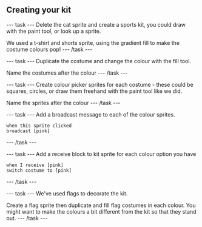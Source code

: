 ## Creating your kit

--- task ---
Delete the cat sprite and create a sports kit, you could draw with the paint tool, or look up a sprite.

We used a t-shirt and shorts sprite, using the gradient fill to make the costume colours pop!
--- /task ---


--- task ---
Duplicate the costume and change the colour with the fill tool. 

Name the costumes after the colour
--- /task ---


--- task ---
Create colour picker sprites for each costume - these could be squares, circles, or draw them freehand with the paint tool like we did. 

Name the sprites after the colour
--- /task ---


--- task ---
Add a broadcast message to each of the colour sprites. 

```blocks3
when this sprite clicked
broadcast [pink]
``` 
--- /task ---


--- task ---
Add a receive block to kit sprite for each colour option you have

```blocks3
when I receive [pink]
switch costume to [pink]
```
--- /task ---

--- task ---
We've used flags to decorate the kit. 

Create a flag sprite then duplicate and fill flag costumes in each colour. You might want to make the colours a bit different from the kit so that they stand out.
--- /task ---

